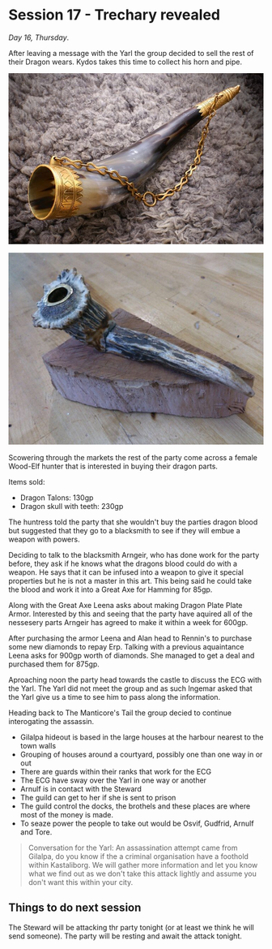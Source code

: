 # Session 17 - Trechary revealed

*Day 16, Thursday*.

After leaving a message with the Yarl the group decided to sell the rest of their Dragon wears. Kydos takes this time to collect his horn and pipe.

![Horn](images/apparel/kydos-horn.jpg)

![Pipe](images/apparel/kydos-pipe.jpg)

Scowering through the markets the rest of the party come across a female Wood-Elf hunter that is interested in buying their dragon parts.

Items sold:

- Dragon Talons: 130gp
- Dragon skull with teeth: 230gp

The huntress told the party that she wouldn't buy the parties dragon blood but suggested that they go to a blacksmith to see if they will embue a weapon with powers.

Deciding to talk to the blacksmith Arngeir, who has done work for the party before, they ask if he knows what the dragons blood could do with a weapon. He says that it can be infused into a weapon to give it special properties but he is not a master in this art. This being said he could take the blood and work it into a Great Axe for Hamming for 85gp.

Along with the Great Axe Leena asks about making Dragon Plate Plate Armor. Interested by this and seeing that the party have aquired all of the nessesery parts Arngeir has agreed to make it within a week for 600gp.

After purchasing the armor Leena and Alan head to Rennin's to purchase some new diamonds to repay Erp. Talking with a previous aquaintance Leena asks for 900gp worth of diamonds. She managed to get a deal and purchased them for 875gp.

Aproaching noon the party head towards the castle to discuss the ECG with the Yarl. The Yarl did not meet the group and as such Ingemar asked that the Yarl give us a time to see him to pass along the information.

Heading back to The Manticore's Tail the group decied to continue interogating the assassin.

- Gilalpa hideout is based in the large houses at the harbour nearest to the town walls
- Grouping of houses around a courtyard, possibly one than one way in or out
- There are guards within their ranks that work for the ECG
- The ECG have sway over the Yarl in one way or another
- Arnulf is in contact with the Steward
- The guild can get to her if she is sent to prison
- The guild control the docks, the brothels and these places are where most of the money is made.
- To seaze power the people to take out would be Osvif, Gudfrid, Arnulf and Tore.

> Conversation for the Yarl: An assassination attempt came from Gilalpa, do you know if the a criminal organisation have a foothold within Kastaliborg. We will gather more information and let you know what we find out as we don't take this attack lightly and assume you don't want this within your city.

## Things to do next session

The Steward will be attacking thr party tonight (or at least we think he will send someone). The party will be resting and await the attack tonight.